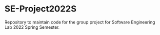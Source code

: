 # SE-Project2022S
Repository to maintain code for the group project for Software Engineering Lab 2022 Spring Semester.
